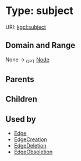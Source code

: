 
# Type: subject




URI: [kgcl:subject](http://w3id.org/kgclsubject)


## Domain and Range

None ->  <sub>OPT</sub> [Node](Node.md)

## Parents


## Children


## Used by

 * [Edge](Edge.md)
 * [EdgeCreation](EdgeCreation.md)
 * [EdgeDeletion](EdgeDeletion.md)
 * [EdgeObsoletion](EdgeObsoletion.md)
